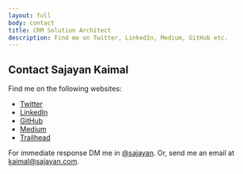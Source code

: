 ```yaml
---
layout: full
body: contact
title: CRM Solution Architect
description: Find me on Twitter, LinkedIn, Medium, GitHub etc.
---
```


## Contact Sajayan Kaimal
  
Find me on the following websites:

* [Twitter](http://twitter.com/sajayan)
* [LinkedIn](http://www.linkedin.com/in/leemunroe/)
* [GitHub](http://github.com/sajayan)
* [Medium](http://medium.com/@sajayan)
* [Trailhead](https://trailhead.salesforce.com/en/users/profiles/0055000000612i1AAA)

For immediate response DM me in <a href="http://twitter.com/sajayan">@sajayan</a>. Or, send me an email at [kaimal@sajayan.com](mailto:kaimal@sajyan.com).
